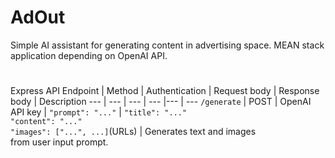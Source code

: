 # AdOut
Simple AI assistant for generating content in advertising space. MEAN stack application depending on OpenAI API.
#
Express API
Endpoint | Method | Authentication | Request body | Response body | Description
--- | --- | --- | --- |--- | ---
`/generate` | POST | OpenAI API key | `"prompt": "..."` | `"title": "..."` <br> `"content": "..."` <br> `"images": ["...", ...]`(URLs) | Generates text and images <br> from user input prompt.
